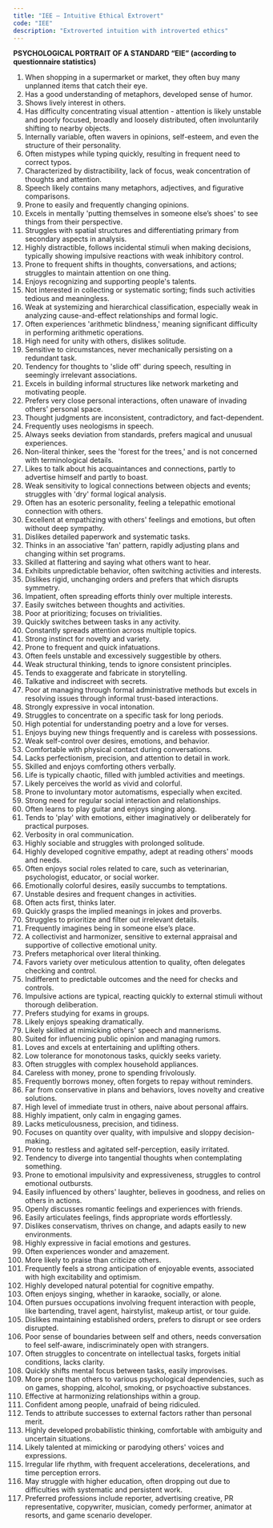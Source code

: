 ```yaml
---
title: "IEE – Intuitive Ethical Extrovert"
code: "IEE"
description: "Extroverted intuition with introverted ethics"
---
```


**PSYCHOLOGICAL PORTRAIT OF A STANDARD “EIE” (according to questionnaire statistics)**

1. When shopping in a supermarket or market, they often buy many unplanned items that catch their eye.
2. Has a good understanding of metaphors, developed sense of humor.
3. Shows lively interest in others.
4. Has difficulty concentrating visual attention - attention is likely unstable and poorly focused, broadly and loosely distributed, often involuntarily shifting to nearby objects.
5. Internally variable, often wavers in opinions, self-esteem, and even the structure of their personality.
6. Often mistypes while typing quickly, resulting in frequent need to correct typos.
7. Characterized by distractibility, lack of focus, weak concentration of thoughts and attention.
8. Speech likely contains many metaphors, adjectives, and figurative comparisons.
9. Prone to easily and frequently changing opinions.
10. Excels in mentally 'putting themselves in someone else’s shoes' to see things from their perspective.
11. Struggles with spatial structures and differentiating primary from secondary aspects in analysis.
12. Highly distractible, follows incidental stimuli when making decisions, typically showing impulsive reactions with weak inhibitory control.
13. Prone to frequent shifts in thoughts, conversations, and actions; struggles to maintain attention on one thing.
14. Enjoys recognizing and supporting people's talents.
15. Not interested in collecting or systematic sorting; finds such activities tedious and meaningless.
16. Weak at systemizing and hierarchical classification, especially weak in analyzing cause-and-effect relationships and formal logic.
17. Often experiences 'arithmetic blindness,' meaning significant difficulty in performing arithmetic operations.
18. High need for unity with others, dislikes solitude.
19. Sensitive to circumstances, never mechanically persisting on a redundant task.
20. Tendency for thoughts to 'slide off' during speech, resulting in seemingly irrelevant associations.
21. Excels in building informal structures like network marketing and motivating people.
22. Prefers very close personal interactions, often unaware of invading others' personal space.
23. Thought judgments are inconsistent, contradictory, and fact-dependent.
24. Frequently uses neologisms in speech.
25. Always seeks deviation from standards, prefers magical and unusual experiences.
26. Non-literal thinker, sees the 'forest for the trees,' and is not concerned with terminological details.
27. Likes to talk about his acquaintances and connections, partly to advertise himself and partly to boast.
28. Weak sensitivity to logical connections between objects and events; struggles with 'dry' formal logical analysis.
29. Often has an esoteric personality, feeling a telepathic emotional connection with others.
30. Excellent at empathizing with others' feelings and emotions, but often without deep sympathy.
31. Dislikes detailed paperwork and systematic tasks.
32. Thinks in an associative 'fan' pattern, rapidly adjusting plans and changing within set programs.
33. Skilled at flattering and saying what others want to hear.
34. Exhibits unpredictable behavior, often switching activities and interests.
35. Dislikes rigid, unchanging orders and prefers that which disrupts symmetry.
36. Impatient, often spreading efforts thinly over multiple interests.
37. Easily switches between thoughts and activities.
38. Poor at prioritizing; focuses on trivialities.
39. Quickly switches between tasks in any activity.
40. Constantly spreads attention across multiple topics.
41. Strong instinct for novelty and variety.
42. Prone to frequent and quick infatuations.
43. Often feels unstable and excessively suggestible by others.
44. Weak structural thinking, tends to ignore consistent principles.
45. Tends to exaggerate and fabricate in storytelling.
46. Talkative and indiscreet with secrets.
47. Poor at managing through formal administrative methods but excels in resolving issues through informal trust-based interactions.
48. Strongly expressive in vocal intonation.
49. Struggles to concentrate on a specific task for long periods.
50. High potential for understanding poetry and a love for verses.
51. Enjoys buying new things frequently and is careless with possessions.
52. Weak self-control over desires, emotions, and behavior.
53. Comfortable with physical contact during conversations.
54. Lacks perfectionism, precision, and attention to detail in work.
55. Skilled and enjoys comforting others verbally.
56. Life is typically chaotic, filled with jumbled activities and meetings.
57. Likely perceives the world as vivid and colorful.
58. Prone to involuntary motor automatisms, especially when excited.
59. Strong need for regular social interaction and relationships.
60. Often learns to play guitar and enjoys singing along.
61. Tends to 'play' with emotions, either imaginatively or deliberately for practical purposes.
62. Verbosity in oral communication.
63. Highly sociable and struggles with prolonged solitude.
64. Highly developed cognitive empathy, adept at reading others' moods and needs.
65. Often enjoys social roles related to care, such as veterinarian, psychologist, educator, or social worker.
66. Emotionally colorful desires, easily succumbs to temptations.
67. Unstable desires and frequent changes in activities.
68. Often acts first, thinks later.
69. Quickly grasps the implied meanings in jokes and proverbs.
70. Struggles to prioritize and filter out irrelevant details.
71. Frequently imagines being in someone else’s place.
72. A collectivist and harmonizer, sensitive to external appraisal and supportive of collective emotional unity.
73. Prefers metaphorical over literal thinking.
74. Favors variety over meticulous attention to quality, often delegates checking and control.
75. Indifferent to predictable outcomes and the need for checks and controls.
76. Impulsive actions are typical, reacting quickly to external stimuli without thorough deliberation.
77. Prefers studying for exams in groups.
78. Likely enjoys speaking dramatically.
79. Likely skilled at mimicking others' speech and mannerisms.
80. Suited for influencing public opinion and managing rumors.
81. Loves and excels at entertaining and uplifting others.
82. Low tolerance for monotonous tasks, quickly seeks variety.
83. Often struggles with complex household appliances.
84. Careless with money, prone to spending frivolously.
85. Frequently borrows money, often forgets to repay without reminders.
86. Far from conservative in plans and behaviors, loves novelty and creative solutions.
87. High level of immediate trust in others, naive about personal affairs.
88. Highly impatient, only calm in engaging games.
89. Lacks meticulousness, precision, and tidiness.
90. Focuses on quantity over quality, with impulsive and sloppy decision-making.
91. Prone to restless and agitated self-perception, easily irritated.
92. Tendency to diverge into tangential thoughts when contemplating something.
93. Prone to emotional impulsivity and expressiveness, struggles to control emotional outbursts.
94. Easily influenced by others' laughter, believes in goodness, and relies on others in actions.
95. Openly discusses romantic feelings and experiences with friends.
96. Easily articulates feelings, finds appropriate words effortlessly.
97. Dislikes conservatism, thrives on change, and adapts easily to new environments.
98. Highly expressive in facial emotions and gestures.
99. Often experiences wonder and amazement.
100. More likely to praise than criticize others.
101. Frequently feels a strong anticipation of enjoyable events, associated with high excitability and optimism.
102. Highly developed natural potential for cognitive empathy.
103. Often enjoys singing, whether in karaoke, socially, or alone.
104. Often pursues occupations involving frequent interaction with people, like bartending, travel agent, hairstylist, makeup artist, or tour guide.
105. Dislikes maintaining established orders, prefers to disrupt or see orders disrupted.
106. Poor sense of boundaries between self and others, needs conversation to feel self-aware, indiscriminately open with strangers.
107. Often struggles to concentrate on intellectual tasks, forgets initial conditions, lacks clarity.
108. Quickly shifts mental focus between tasks, easily improvises.
109. More prone than others to various psychological dependencies, such as on games, shopping, alcohol, smoking, or psychoactive substances.
110. Effective at harmonizing relationships within a group.
111. Confident among people, unafraid of being ridiculed.
112. Tends to attribute successes to external factors rather than personal merit.
113. Highly developed probabilistic thinking, comfortable with ambiguity and uncertain situations.
114. Likely talented at mimicking or parodying others' voices and expressions.
115. Irregular life rhythm, with frequent accelerations, decelerations, and time perception errors.
116. May struggle with higher education, often dropping out due to difficulties with systematic and persistent work.
117. Preferred professions include reporter, advertising creative, PR representative, copywriter, musician, comedy performer, animator at resorts, and game scenario developer.

